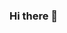 ### Hi there 👋

<!--
**paygater/paygater** is a ✨ _special_ ✨ repository because its `README.md` (this file) appears on your GitHub profile.

Here are some ideas to get you started:

- 🔭 I’m currently working at SGU
- 🌱 I’m currently learning HTML,CSS,Javascript,C#,Photoshop,... 
- 👯 I’m looking to collaborate on everything cuz i'm at the age of fully energy
- 🤔 I’m looking for help with .... not thought out yet
- 💬 Ask me about ...
- 📫 How to reach me: dataidt23@gmail.com
- 😄 Pronouns: ...
- ⚡ Fun fact: like reading, hang out, eating, playing moba games, study somtime....
-->
